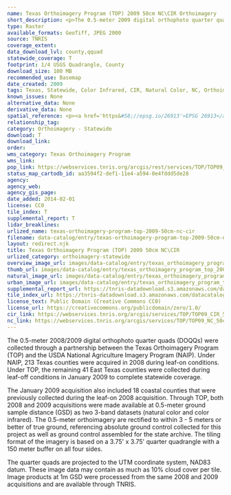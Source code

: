 ```yaml
---
name: Texas Orthoimagery Program (TOP) 2009 50cm NC\CIR Orthoimagery
short_description: <p>The 0.5-meter 2009 digital orthophoto quarter quads (DOQQs) were collected through a partnership between the Texas Orthoimagery Program (TOP) and the USDA National Agriculture Imagery Program (NAIP).</p>
type: Raster
available_formats: GeoTiff, JPEG 2000
source: TNRIS
coverage_extent:
data_download_lvl: county,qquad
statewide_coverage: T
footprint: 1/4 USGS Quadrangle, County
download_size: 100 MB
recommended_use: Basemap
date_created: 2009
tags: Texas, Statewide, Color Infrared, CIR, Natural Color, NC, Orthoimagery, Aerial, Imagery, Historical
known_issues: None
alternative_data: None
derivative_data: None
spatial_reference: <p><a href='https&#58;//epsg.io/26913'>EPSG 26913</a>, <a href='https&#58;//epsg.io/26914'>EPSG 26914</a>, <a href='https&#58;//epsg.io/26915'>EPSG 26915</a></p>
relationship_tag:
category: Orthoimagery - Statewide
download: T
download_link:
order:
wms_category: Texas Orthoimagery Program
wms_link:
pop_link: https://webservices.tnris.org/arcgis/rest/services/TOP/TOP09_NC_50cm/ImageServer?f=jsapi
status_map_cartodb_id: aa3594f2-def1-11e4-a594-0e4fddd5de28
agency:
agency_web:
agency_gis_page:
date_added: 2014-02-01
license: CC0
tile_index: T
supplemental_report: T
lidar_breaklines:
urlized_name: texas-orthoimagery-program-top-2009-50cm-nc-cir
filename: data-catalog/entry/texas-orthoimagery-program-top-2009-50cm-nc-cir.md
layout: redirect.njk
title: Texas Orthoimagery Program (TOP) 2009 50cm NC\CIR
urlized_category: orthoimagery-statewide
overview_image_url: images/data-catalog/entry/texas_orthoimagery_program_top_2009_50cm_nc_cir_overview.jpg
thumb_url: images/data-catalog/entry/texas_orthoimagery_program_top_2009_50cm_nc_cir_th.jpg
natural_image_url: images/data-catalog/entry/texas_orthoimagery_program_top_2009_50cm_nc_cir_natural.jpg
urban_image_url: images/data-catalog/entry/texas_orthoimagery_program_top_2009_50cm_nc_cir_urban.jpg
supplemental_report_url: https://tnris-datadownload.s3.amazonaws.com/datacatalog/supplemental_reports/texas_orthoimagery_program_top_2009_50cm_nc_cir_supplementalreports.zip
tile_index_url: https://tnris-datadownload.s3.amazonaws.com/datacatalog/tile_index/texas_orthoimagery_program_top_2009_50cm_nc_cir_tileindex.zip
license_text: Public Domain (Creative Commons CC0)
license_url: https://creativecommons.org/publicdomain/zero/1.0/
cir_link: https://webservices.tnris.org/arcgis/services/TOP/TOP09_CIR_50cm/ImageServer/WMSServer/
nc_link: https://webservices.tnris.org/arcgis/services/TOP/TOP09_NC_50cm/ImageServer/WMSServer/
---
```


The 0.5-meter 2008/2009 digital orthophoto quarter quads (DOQQs) were collected through a partnership between the Texas Orthoimagery Program (TOP) and the USDA National Agriculture Imagery Program (NAIP). Under NAIP, 213 Texas counties were acquired in 2008 during leaf-on conditions. Under TOP, the remaining 41 East Texas counties were collected during leaf-off conditions in January 2009 to complete statewide coverage.

The January 2009 acquisition also included 18 coastal counties that were previously collected during the leaf-on 2008 acquisition. Through TOP, both 2008 and 2009 acquisitions were made available at 0.5-meter ground sample distance (GSD) as two 3-band datasets (natural color and color infrared). The 0.5-meter orthoimagery are rectified to within 3 - 5 meters or better of true ground, referencing absolute ground control collected for this project as well as ground control assembled for the state archive. The tiling format of the imagery is based on a 3.75' x 3.75' quarter quadrangle with a 150 meter buffer on all four sides.

The quarter quads are projected to the UTM coordinate system, NAD83 datum. These image data may contain as much as 10% cloud cover per tile. Image products at 1m GSD were processed from the same 2008 and 2009 acquisitions and are available through TNRIS.
